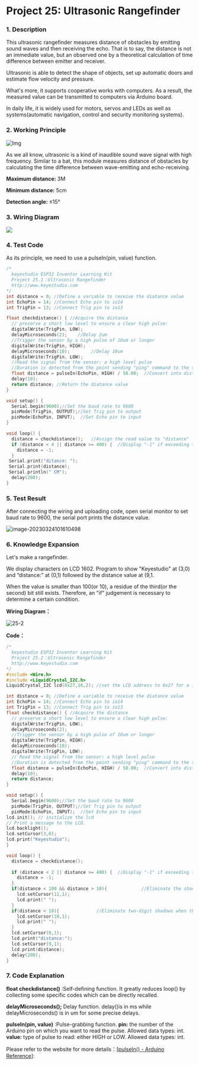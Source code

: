 # **Project 25: Ultrasonic Rangefinder**
### **1. Description**
This ultrasonic rangefinder measures distance of obstacles by emitting sound waves and then receiving the echo. That is to say, the distance is not an immediate value, but an observed one by a theoretical calculation of time difference between emitter and receiver. 

Ultrasonic is able to detect the shape of objects, set up automatic doors and estimate flow velocity and pressure. 

What's more, it supports cooperative works with computers. As a result, the measured value can be transmitted to computers via Arduino board. 

In daily life, it is widely used for motors, servos and LEDs as well as systems(automatic navigation, control and security monitoring systems).

### **2. Working Principle**

![Img](media/img-20230225082809.png)

As we all know, ultrasonic is a kind of inaudible sound wave signal with high frequency. Similar to a bat, this module measures distance of obstacles by calculating the time difference between wave-emitting and echo-receiving.

**Maximum distance:** 3M

**Minimum distance:** 5cm

**Detection angle:** ≤15°

### **3. Wiring Diagram**

![](./media/25-1.jpg)

### **4. Test Code**

As its principle, we need to use a pulseIn(pin, value) function.

```c
/*
  keyestudio ESP32 Inventor Learning Kit  
  Project 25.1：Ultrasonic Rangefinder
  http://www.keyestudio.com
*/
int distance = 0; //Define a variable to receive the diatance value 
int EchoPin = 14; //Connect Echo pin to io14
int TrigPin = 13; //Connect Trig pin to io13

float checkdistance() { //Acquire the distance 
  // preserve a short low level to ensure a clear high pulse:
  digitalWrite(TrigPin, LOW);
  delayMicroseconds(2);    //Delay 2um
  //Trigger the sensor by a high pulse of 10um or longer 
  digitalWrite(TrigPin, HIGH);
  delayMicroseconds(10);		//Delay 10um
  digitalWrite(TrigPin, LOW);
  //Read the signal from the sensor: a high level pulse
  //Duration is detected from the point sending "ping" command to the time receiving echo signal (unit: um).
  float distance = pulseIn(EchoPin, HIGH) / 58.00;  //Convert into distance
  delay(10);
  return distance; //Return the diatance value
}

void setup() {
  Serial.begin(9600);//Set the baud rate to 9600
  pinMode(TrigPin, OUTPUT);//Set Trig pin to output
  pinMode(EchoPin, INPUT);  //Set Echo pin to input 
}

void loop() {
  distance = checkdistance();   //Assign the read value to "distance" 
  if (distance < 4 || distance >= 400) {  //Display "-1" if exceeding the detection range 
    distance = -1;
  }
 Serial.print("ditance: ");
 Serial.print(distance);
 Serial.println(" CM");
  delay(200);
}
```

### **5. Test Result**

After connecting the wiring and uploading code, open serial monitor to set baud rate to 9600, the serial port prints the distance value. 

![image-20230324101610498](./media/image-20230324101610498.png)

### **6. Knowledge Expansion**

Let's make a rangefinder. 

We display characters on LCD 1602. Program to show "Keyestudio" at (3,0) and “distance:” at (0,1) followed by the distance value at (9,1. 

When the value is smaller than 100(or 10), a residue of the third(or the second) bit still exists. Therefore, an "if" judgement is necessary to determine a certain condition.

 

**Wiring Diagram：**

![25-2](./media/25-2.jpg)

**Code：**

```C
/*
  keyestudio ESP32 Inventor Learning Kit  
  Project 25.2：Ultrasonic Rangefinder
  http://www.keyestudio.com
*/
#include <Wire.h>
#include <LiquidCrystal_I2C.h>
LiquidCrystal_I2C lcd(0x27,16,2); //set the LCD address to 0x27 for a 16 chars and 2 line display

int distance = 0; //Define a variable to receive the diatance value 
int EchoPin = 14; //Connect Echo pin to io14
int TrigPin = 13; //Connect Trig pin to io13
float checkdistance() { //Acquire the distance 
  // preserve a short low level to ensure a clear high pulse:
  digitalWrite(TrigPin, LOW);
  delayMicroseconds(2);
  //Trigger the sensor by a high pulse of 10um or longer 
  digitalWrite(TrigPin, HIGH);
  delayMicroseconds(10);
  digitalWrite(TrigPin, LOW);
  // Read the signal from the sensor: a high level pulse
  //Duration is detected from the point sending "ping" command to the time receiving echo signal (unit: um).
  float distance = pulseIn(EchoPin, HIGH) / 58.00;  //Convert into distance
  delay(10);
  return distance;
}

void setup() {
  Serial.begin(9600);//Set the baud rate to 9600
  pinMode(TrigPin, OUTPUT);//Set Trig pin to output
  pinMode(EchoPin, INPUT);  //Set Echo pin to input 
lcd.init(); // initialize the lcd
// Print a message to the LCD.
lcd.backlight();
lcd.setCursor(3,0);
lcd.print("Keyestudio");
}

void loop() {
  distance = checkdistance();
 
  if (distance < 2 || distance >= 400) {  //Display "-1" if exceeding the detection range 
    distance = -1;
  }
  if(distance < 100 && distance > 10){             //Eliminate the shadow of the third digit when the value drops to two digits
    lcd.setCursor(11,1);
    lcd.print(" ");
  }
  if(distance < 10){              //Eliminate two-digit shadows when the value drops to one digit
    lcd.setCursor(10,1);
    lcd.print(" ");
  }
  lcd.setCursor(0,1);
  lcd.print("distance:");
  lcd.setCursor(9,1);
  lcd.print(distance);
  delay(200);
}
```

### **7. Code Explanation**

**float checkdistance()** :Self-defining function. It greatly reduces loop() by collecting some specific codes which can be directly recalled. 

**delayMicroseconds();**  Delay function. delay()is in ms while delayMicroseconds() is in um for some precise delays. 

**pulseIn(pin, value)** :Pulse-grabbing function. 
**pin:** the number of the Arduino pin on which you want to read the pulse. Allowed data types: int.
**value:** type of pulse to read: either HIGH or LOW. Allowed data types: int. 

Please refer to the website for more details：[[pulseIn() - Arduino Reference](https://www.arduino.cc/reference/en/language/functions/advanced-io/pulsein/)]:

